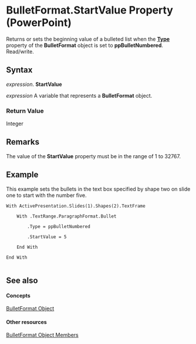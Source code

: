 
# BulletFormat.StartValue Property (PowerPoint)

Returns or sets the beginning value of a bulleted list when the  **[Type](eb1f3560-17ab-28a6-e012-cf5af292ef53.md)** property of the **BulletFormat** object is set to **ppBulletNumbered**. Read/write.


## Syntax

 _expression_. **StartValue**

 _expression_ A variable that represents a **BulletFormat** object.


### Return Value

Integer


## Remarks

The value of the  **StartValue** property must be in the range of 1 to 32767.


## Example

This example sets the bullets in the text box specified by shape two on slide one to start with the number five.


```
With ActivePresentation.Slides(1).Shapes(2).TextFrame

    With .TextRange.ParagraphFormat.Bullet

        .Type = ppBulletNumbered

        .StartValue = 5

    End With

End With


```


## See also


#### Concepts


[BulletFormat Object](8c70b2af-0175-9315-3a7e-e30aa0438798.md)
#### Other resources


[BulletFormat Object Members](612dd09a-4ca0-40cf-b87f-7da1054f582f.md)
